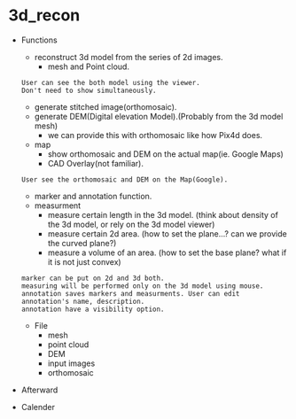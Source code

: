 # 3d_recon

* Functions

  - reconstruct 3d model from the series of 2d images.
    + mesh and Point cloud.
  ```
  User can see the both model using the viewer.
  Don't need to show simultaneously.
  ```
  
  - generate stitched image(orthomosaic).  
  - generate DEM(Digital elevation Model).(Probably from the 3d model mesh)
    + we can provide this with orthomosaic like how Pix4d does.
  - map
    + show orthomosaic and DEM on the actual map(ie. Google Maps)
    + CAD Overlay(not familiar).
  
  ```
  User see the orthomosaic and DEM on the Map(Google).
  ```
  - marker and annotation function.
  - measurment
    + measure certain length in the 3d model. (think about density of the 3d model, or rely on the 3d model viewer)
    + measure certain 2d area. (how to set the plane...? can we provide the curved plane?)
    + measure a volume of an area. (how to set the base plane? what if it is not just convex)
  ```
  marker can be put on 2d and 3d both.
  measuring will be performed only on the 3d model using mouse.  
  annotation saves markers and measurments. User can edit annotation's name, description.
  annotation have a visibility option.
  ```
 
  - File
    + mesh
    + point cloud
    + DEM
    + input images
    + orthomosaic  
  
  
 * Afterward
  - Calender
